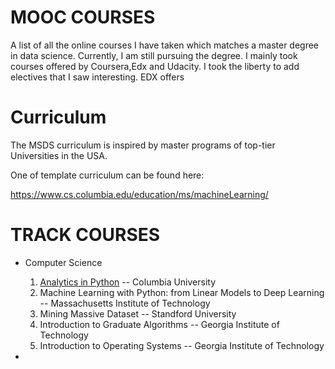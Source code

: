 # MOOC COURSES

A list of all the online courses I have taken which matches a master degree in data science. 
Currently, I am still pursuing the degree. I mainly took courses offered by Coursera,Edx and Udacity. I took the liberty to add electives that I saw interesting. 
EDX offers 

# Curriculum

The MSDS curriculum is inspired by master programs of top-tier Universities in the USA.  

One of template curriculum can be found here:

https://www.cs.columbia.edu/education/ms/machineLearning/





# TRACK COURSES


- Computer Science    
                          
   1. [Analytics in Python](https://www.edx.org/course/analytics-in-python) -- Columbia University <br/> 
   2. Machine Learning with Python: from Linear Models to Deep Learning --  Massachusetts Institute of Technology
   3. Mining Massive Dataset -- Standford University
   4. Introduction to Graduate Algorithms -- Georgia Institute of Technology
   5. Introduction to Operating Systems --  Georgia Institute of Technology


-
